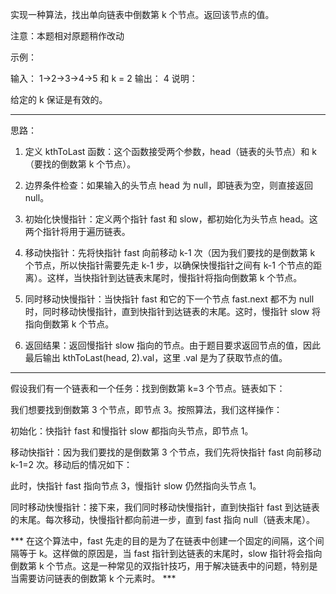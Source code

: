 实现一种算法，找出单向链表中倒数第 k 个节点。返回该节点的值。

注意：本题相对原题稍作改动

示例：

输入： 1->2->3->4->5 和 k = 2
输出： 4
说明：

给定的 k 保证是有效的。

----------

思路：
1. 定义 kthToLast 函数：这个函数接受两个参数，head（链表的头节点）和 k（要找的倒数第 k 个节点）。

2. 边界条件检查：如果输入的头节点 head 为 null，即链表为空，则直接返回 null。

3. 初始化快慢指针：定义两个指针 fast 和 slow，都初始化为头节点 head。这两个指针将用于遍历链表。

4. 移动快指针：先将快指针 fast 向前移动 k-1 次（因为我们要找的是倒数第 k 个节点，所以快指针需要先走 k-1 步，以确保快慢指针之间有 k-1 个节点的距离）。这样，当快指针到达链表末尾时，慢指针将指向倒数第 k 个节点。

5. 同时移动快慢指针：当快指针 fast 和它的下一个节点 fast.next 都不为 null 时，同时移动快慢指针，直到快指针到达链表的末尾。这时，慢指针 slow 将指向倒数第 k 个节点。

6. 返回结果：返回慢指针 slow 指向的节点。由于题目要求返回节点的值，因此最后输出 kthToLast(head, 2).val，这里 .val 是为了获取节点的值。



----------

假设我们有一个链表和一个任务：找到倒数第 k=3 个节点。链表如下：

我们想要找到倒数第 3 个节点，即节点 3。按照算法，我们这样操作：

初始化：快指针 fast 和慢指针 slow 都指向头节点，即节点 1。

移动快指针：因为我们要找的是倒数第 3 个节点，我们先将快指针 fast 向前移动 k-1=2 次。移动后的情况如下：

此时，快指针 fast 指向节点 3，慢指针 slow 仍然指向头节点 1。

同时移动快慢指针：接下来，我们同时移动快慢指针，直到快指针 fast 到达链表的末尾。每次移动，快慢指针都向前进一步，直到 fast 指向 null（链表末尾）。



*** 在这个算法中，fast 先走的目的是为了在链表中创建一个固定的间隔，这个间隔等于 k。这样做的原因是，当 fast 指针到达链表的末尾时，slow 指针将会指向倒数第 k 个节点。这是一种常见的双指针技巧，用于解决链表中的问题，特别是当需要访问链表的倒数第 k 个元素时。 ***


